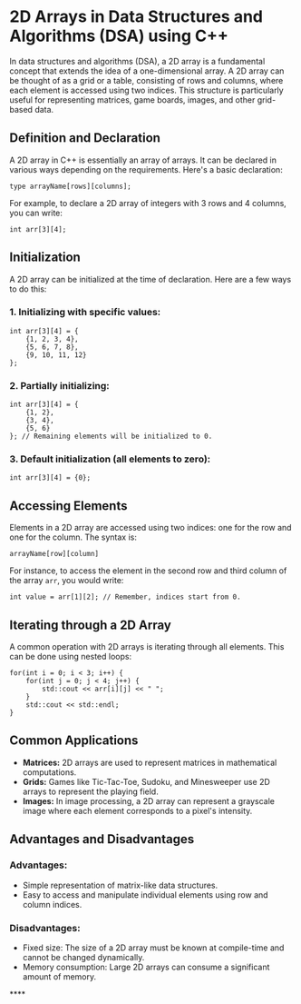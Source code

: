 
<!DOCTYPE html>
<html lang="en">
<head>
    <meta charset="UTF-8">
    <meta name="viewport" content="width=device-width, initial-scale=1.0">
    <title>2D Arrays in C++ - README</title>
</head>
<body>
    <h1>2D Arrays in Data Structures and Algorithms (DSA) using C++</h1>
    <p>In data structures and algorithms (DSA), a 2D array is a fundamental concept that extends the idea of a one-dimensional array. A 2D array can be thought of as a grid or a table, consisting of rows and columns, where each element is accessed using two indices. This structure is particularly useful for representing matrices, game boards, images, and other grid-based data.</p>

  <h2>Definition and Declaration</h2>
    <p>A 2D array in C++ is essentially an array of arrays. It can be declared in various ways depending on the requirements. Here's a basic declaration:</p>
    <pre><code>type arrayName[rows][columns];</code></pre>
    <p>For example, to declare a 2D array of integers with 3 rows and 4 columns, you can write:</p>
    <pre><code>int arr[3][4];</code></pre>

  <h2>Initialization</h2>
    <p>A 2D array can be initialized at the time of declaration. Here are a few ways to do this:</p>
    <h3>1. Initializing with specific values:</h3>
    <pre><code>int arr[3][4] = {
    {1, 2, 3, 4},
    {5, 6, 7, 8},
    {9, 10, 11, 12}
};</code></pre>
    <h3>2. Partially initializing:</h3>
    <pre><code>int arr[3][4] = { 
    {1, 2}, 
    {3, 4}, 
    {5, 6} 
}; // Remaining elements will be initialized to 0.</code></pre>
    <h3>3. Default initialization (all elements to zero):</h3>
    <pre><code>int arr[3][4] = {0};</code></pre>

  <h2>Accessing Elements</h2>
    <p>Elements in a 2D array are accessed using two indices: one for the row and one for the column. The syntax is:</p>
    <pre><code>arrayName[row][column]</code></pre>
    <p>For instance, to access the element in the second row and third column of the array <code>arr</code>, you would write:</p>
    <pre><code>int value = arr[1][2]; // Remember, indices start from 0.</code></pre>

  <h2>Iterating through a 2D Array</h2>
    <p>A common operation with 2D arrays is iterating through all elements. This can be done using nested loops:</p>
    <pre><code>for(int i = 0; i < 3; i++) {
    for(int j = 0; j < 4; j++) {
        std::cout << arr[i][j] << " ";
    }
    std::cout << std::endl;
}</code></pre>

  <h2>Common Applications</h2>
    <ul>
        <li><strong>Matrices:</strong> 2D arrays are used to represent matrices in mathematical computations.</li>
        <li><strong>Grids:</strong> Games like Tic-Tac-Toe, Sudoku, and Minesweeper use 2D arrays to represent the playing field.</li>
        <li><strong>Images:</strong> In image processing, a 2D array can represent a grayscale image where each element corresponds to a pixel's intensity.</li>
  </ul>

  <h2>Advantages and Disadvantages</h2>
    <h3>Advantages:</h3>
   <ul>
        <li>Simple representation of matrix-like data structures.</li>
        <li>Easy to access and manipulate individual elements using row and column indices.</li>
  </ul>
    <h3>Disadvantages:</h3>
    <ul>
        <li>Fixed size: The size of a 2D array must be known at compile-time and cannot be changed dynamically.</li>
        <li>Memory consumption: Large 2D arrays can consume a significant amount of memory.</li>
  </ul>
</body>
</html>
****
